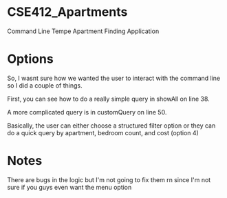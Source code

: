 # CSE412_Apartments
Command Line Tempe Apartment Finding Application

# Options

So, I wasnt sure how we wanted the user to interact with the command line so I did a couple of things.  

First, you can see how to do a really simple query in showAll on line 38.  

A more complicated query is in customQuery on line 50.

Basically, the user can either choose a structured filter option or they can do a quick query by apartment, bedroom count, and cost (option 4)

# Notes

There are bugs in the logic but I'm not going to fix them rn since I'm not sure if you guys even want the menu option 